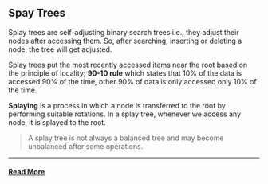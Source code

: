 ## Spay Trees
Splay trees are self-adjusting binary search trees i.e., they adjust their nodes after accessing them. So, after searching, inserting or deleting a node, the tree will get adjusted.

Splay trees put the most recently accessed items near the root based on the principle of locality; __90-10 rule__ which states that 10% of the data is accessed 90% of the time, other 90% of data is only accessed only 10% of the time.

__Splaying__ is a process in which a node is transferred to the root by performing suitable rotations. In a splay tree, whenever we access any node, it is splayed to the root.

> A splay tree is not always a balanced tree and may become unbalanced after some operations.

---

#### [Read More](https://www.codesdope.com/course/data-structures-splay-trees/)
